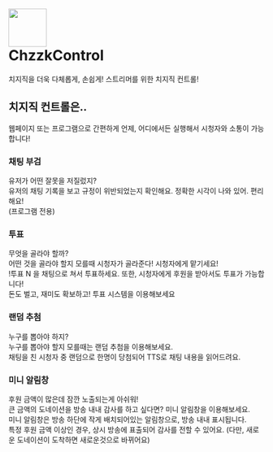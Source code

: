 # <img src="https://i.ibb.co/nsBxBNLD/Chzzk-Control.png" width="75" height="75"> <br> ChzzkControl
치지직을 더욱 다체롭게, 손쉽게! 스트리머를 위한 치지직 컨트롤!
<br>
## 치지직 컨트롤은..
웹페이지 또는 프로그램으로 간편하게 언제, 어디에서든 실행해서 시청자와 소통이 가능합니다!
### 채팅 부검
유저가 어떤 잘못을 저질렀지?<br>유저의 채팅 기록을 보고 규정이 위반되었는지 확인해요.
정확한 시각이 나와 있어. 편리해요!<br>(프로그램 전용)
### 투표
무엇을 골라야 할까?<br>어떤 것을 골라야 할지 모를때 시청자가 골라준다! 시청자에게 맡기세요!<br>
!투표 N 을 채팅으로 쳐서 투표하세요. 또한, 시청자에게 후원을 받아서도 투표가 가능합니다!<br>돈도 벌고, 재미도 확보하고! 투표 시스템을 이용해보세요
### 랜덤 추첨
누구를 뽑아야 하지?<br>누구를 뽑아야 할지 모를때는 랜덤 추첨을 이용해보세요.<br>채팅을 친 시청자 중 랜덤으로 한명이 당첨되어 TTS로 채팅 내용을 읽어드려요.
### 미니 알림창
후원 금액이 많은데 잠깐 노출되는게 아쉬워!<br>큰 금액의 도네이션을 방송 내내 감사를 하고 싶다면? 미니 알림창을 이용해보세요.<br>미니 알림창은 방송 하단에 작게 배치되어있는 알림창으로, 방송 내내 표시됩니다.<br>특정 후원 금액 이상인 경우, 상시 방송에 표출되어 감사를 전할 수 있어요. (다만, 새로운 도네이션이 도착하면 새로운것으로 바뀌어요)
